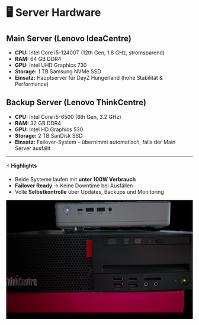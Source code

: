 # 🖥️ Server Hardware

## Main Server (Lenovo IdeaCentre)
- **CPU:** Intel Core i5-12400T (12th Gen, 1.8 GHz, stromsparend)  
- **RAM:** 64 GB DDR4  
- **GPU:** Intel UHD Graphics 730  
- **Storage:** 1 TB Samsung NVMe SSD  
- **Einsatz:** Hauptserver für DayZ Hungerland (hohe Stabilität & Performance)  

## Backup Server (Lenovo ThinkCentre)
- **CPU:** Intel Core i5-6500 (6th Gen, 3.2 GHz)  
- **RAM:** 32 GB DDR4  
- **GPU:** Intel HD Graphics 530  
- **Storage:** 2 TB SanDisk SSD  
- **Einsatz:** Failover-System – übernimmt automatisch, falls der Main Server ausfällt  

---

⚡ **Highlights**  
- Beide Systeme laufen mit **unter 100W Verbrauch**  
- **Failover Ready** → Keine Downtime bei Ausfällen  
- Volle **Selbstkontrolle** über Updates, Backups und Monitoring  


![Server Hardware](../../Pictures/Server_Hardware.jpeg)
